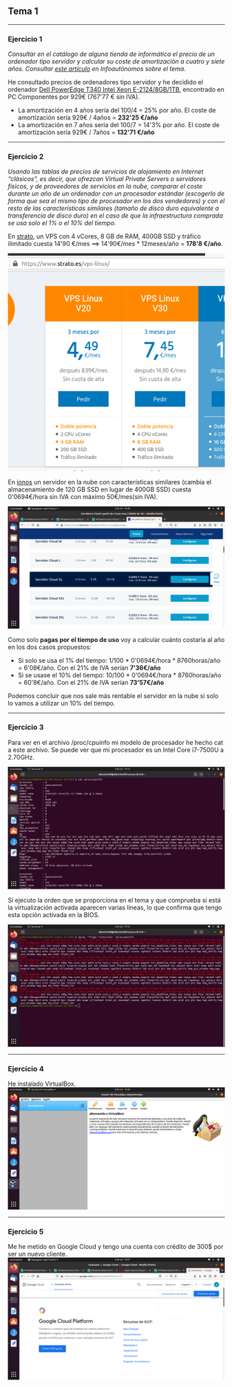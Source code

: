 ## Tema 1
___
### Ejercicio 1
*Consultar en el catálogo de alguna tienda de informática el precio de un ordenador tipo servidor y calcular su coste de amortización a cuatro y siete años. Consultar [este artículo](https://www.infoautonomos.com/consultas-a-la-comunidad/988/) en Infoautónomos sobre el tema.*

He consultado precios de ordenadores tipo servidor y he decidido el ordenador [Dell PowerEdge T340 Intel Xeon E-2124/8GB/1TB](https://www.pccomponentes.com/dell-poweredge-t340-intel-xeon-e-2124-8gb-1tb), encontrado en PC Componentes por 929€ (767'77 € sin IVA). 

 - La amortización en 4 años sería del 100/4 = 25% por año. El coste de amortización sería 929€ / 4años = **232'25 €/año**
 - La amortización en 7 años sería del 100/7 = 14'3% por año. El coste de amortización sería 929€ / 7años = **132'71 €/año**
___
### Ejercicio 2
*Usando las tablas de precios de servicios de alojamiento en Internet “clásicos”, es decir, que ofrezcan Virtual Private Servers o servidores físicos, y de proveedores de servicios en la nube, comparar el coste durante un año de un ordenador con un procesador estándar (escogerlo de forma que sea el mismo tipo de procesador en los dos vendedores) y con el resto de las características similares (tamaño de disco duro equivalente a transferencia de disco duro) en el caso de que la infraestructura comprada se usa solo el 1% o el 10% del tiempo.*

En [strato](https://www.strato.es/vps-linux/), un VPS con 4 vCores, 8 GB de RAM, 400GB SSD y tráfico ilimitado cuesta 14'90 €/mes ==> 14'90€/mes * 12meses/año = **178'8 €/año**. 

![VPS en strato](./img/strato_vps.png)

En [ionos](https://www.ionos.es/cloud/servidores-cloud#packages) un servidor en la nube con características similares (cambia el almacenamiento de 120 GB SSD en lugar de 400GB SSD) cuesta 0'0694€/hora sin IVA con máximo 50€/mes(sin IVA). 

![Servidor en la nube en ionos](./img/ionos_cloudserver.png)

Como solo **pagas por el tiempo de uso** voy a calcular cuánto costaría al año en los dos casos propuestos:

* Si solo se usa el 1% del tiempo: 1/100 * 0'0694€/hora * 8760horas/año = 6'08€/año. Con el 21% de IVA serían **7'36€/año** 
* Si se usase el 10% del tiempo: 10/100 * 0'0694€/hora * 8760horas/año = 60'8€/año. Con el 21% de IVA serían **73'57€/año** 

Podemos concluir que nos sale más rentable el servidor en la nube si solo lo vamos a utilizar un 10% del tiempo.
___
### Ejercicio 3
Para ver en el archivo /proc/cpuinfo mi modelo de procesador he hecho cat a este archivo. Se puede ver que mi procesador es un Intel Core i7-7500U a 2.70GHz.

![cat cpuinfo](./img/cat_cpuinfo.png)

Si ejecuto la orden que se proporciona en el tema y que comprueba si está la virtualización activada aparecen varias líneas, lo que confirma que tengo esta opción activada en la BIOS.

![Comprobación flags virtualización en /proc/cpuinfo](./img/flag_virtualizacion_cpuinfo.png)
___
### Ejercicio 4
He instalado VirtualBox.
![VirtualBox en ejecución](./img/vBox.png)
___
### Ejercicio 5
Me he metido en Google Cloud y tengo una cuenta con crédito de 300$ por ser un nuevo cliente.
![Google Cloud](./img/google_cloud.png)


